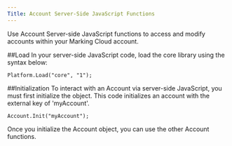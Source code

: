 ```yaml
---
Title: Account Server-Side JavaScript Functions
---
```


Use Account Server-side JavaScript functions to access and modify accounts within your Marking Cloud account.

##Load
In your server-side JavaScript code, load the core library using the syntax below:
```
Platform.Load("core", "1");
```
##Initialization
To interact with an Account via server-side JavaScript, you must first initialize the object. This code initializes an account with the external key of 'myAccount'.
```
Account.Init("myAccount");
```
Once you initialize the Account object, you can use the other Account functions.
